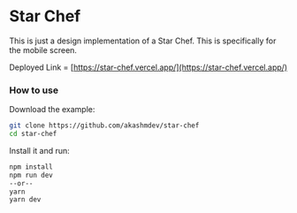 # Star Chef

This is just a design implementation of a Star Chef. This is specifically for the mobile screen.

Deployed Link = [https://star-chef.vercel.app/](https://star-chef.vercel.app/) 

### How to use

Download the example:

<!-- #default-branch-switch -->

```sh
git clone https://github.com/akashmdev/star-chef
cd star-chef
```

Install it and run:

```sh
npm install
npm run dev
--or--
yarn 
yarn dev
```
